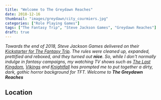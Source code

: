 ```yaml
---
title: "Welcome to The Greydawn Reaches"
date: 2018-12-16
thumbnail: "images/greydawn/city_courmiers.jpg"
categories: ["Role Playing Games"]
tags: ["The Fantasy Trip", "Steve Jackson Games", "Greydawn Reaches"]
draft: true
---
```


_Towards the end of 2018, Steve Jackson Games delivered on their [Kickstarter for The Fantasy Trip](https://www.kickstarter.com/projects/sjgames/the-fantasy-trip-old-school-roleplaying). The rules were cleaned up, expanded, prettified and reboxed, and they turned out **nice**. So, while I don't normally indulge in fantasy campaigns, my watching TV shows such as [The Last Kingdom](https://www.imdb.com/title/tt4179452/), [Vikings](https://www.imdb.com/title/tt2306299) and [Knightfall](https://www.imdb.com/title/tt4555364/) has prompted me to put together a dirty, dark, gothic horror background for TFT. Welcome to **The Greydawn Reaches**_

## Location

